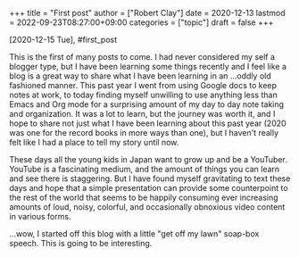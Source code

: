 +++
title = "First post"
author = ["Robert Clay"]
date = 2020-12-13
lastmod = 2022-09-23T08:27:00+09:00
categories = ["topic"]
draft = false
+++

<span class="timestamp-wrapper"><span class="timestamp">[2020-12-15 Tue]</span></span>, #first_post

This is the first of many posts to come. I had never considered my self a
blogger type, but I have been learning some things recently and I feel like a
blog is a great way to share what I have been learning in an ...oddly
old fashioned manner. This past year I went from using Google docs to keep
notes at work, to today finding myself unwilling to use anything less than
Emacs and Org mode for a surprising amount of my day to day note taking and
organization. It was a lot to learn, but the journey was worth it, and I hope
to share not just what I have been learning about this past year (2020 was
one for the record books in more ways than one), but I haven't really felt
like I had a place to tell my story until now.

These days all the young kids in Japan want to grow up and be a YouTuber.
YouTube is a fascinating medium, and the amount of things you can learn and
see there is staggering. But I have found myself gravitating to text these
days and hope that a simple presentation can provide some counterpoint to the
rest of the world that seems to be happily consuming ever increasing amounts
of loud, noisy, colorful, and occasionally obnoxious video content in various
forms.

...wow, I started off this blog with a little "get off my lawn" soap-box
speech. This is going to be interesting.